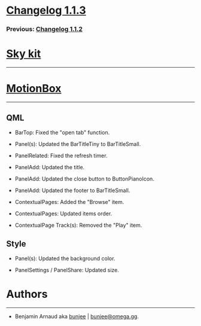 # [Changelog 1.1.3](http://omega.gg/MotionBox/changes/1.1.3.html)

### Previous: [Changelog 1.1.2](1.1.2.html)

# [Sky kit](http://omega.gg/Sky)
---


# [MotionBox](http://omega.gg/MotionBox)
---

## QML

- BarTop: Fixed the "open tab" function.

- Panel(s): Updated the BarTitleTiny to BarTitleSmall.

- PanelRelated: Fixed the refresh timer.

- PanelAdd: Updated the title.

- PanelAdd: Updated the close button to ButtonPianoIcon.

- PanelAdd: Updated the footer to BarTitleSmall.

- ContextualPages: Added the "Browse" item.

- ContextualPages: Updated items order.

- ContextualPage Track(s): Removed the "Play" item.


## Style

- Panel(s): Updated the background color.

- PanelSettings / PanelShare: Updated size.


# Authors
---

- Benjamin Arnaud aka [bunjee](http://bunjee.me) | <bunjee@omega.gg>.

